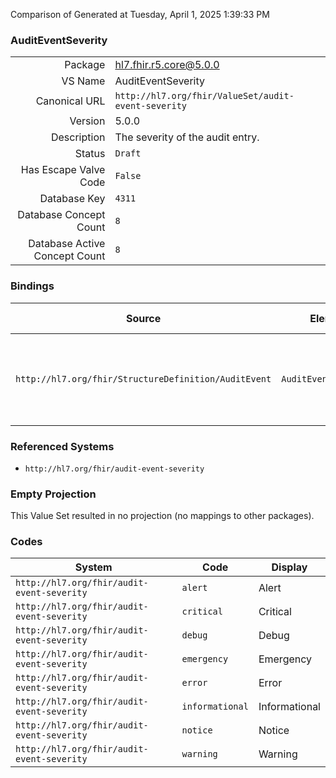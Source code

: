 Comparison of 
Generated at Tuesday, April 1, 2025 1:39:33 PM

### AuditEventSeverity

|      |     |
| ---: | --- |
| Package | hl7.fhir.r5.core@5.0.0 |
| VS Name | AuditEventSeverity |
| Canonical URL | `http://hl7.org/fhir/ValueSet/audit-event-severity` |
| Version | 5.0.0 |
| Description | The severity of the audit entry. |
| Status | `Draft` |
| Has Escape Valve Code | `False` |
| Database Key | `4311` |
| Database Concept Count | `8` |
| Database Active Concept Count | `8` |
### Bindings

| Source | Element | Binding | Strength | Element Short |
| ------ | ------- | ------- | -------- | ------------- |
| `http://hl7.org/fhir/StructureDefinition/AuditEvent` | `AuditEvent.severity` | `http://hl7.org/fhir/ValueSet/audit-event-severity\|5.0.0` | `Required` | emergency \| alert \| critical \| error \| warning \| notice \| informational \| debug |

### Referenced Systems

* `http://hl7.org/fhir/audit-event-severity`
### Empty Projection

This Value Set resulted in no projection (no mappings to other packages).

### Codes

| System | Code | Display |
| ------ | ---- | ------- |
| `http://hl7.org/fhir/audit-event-severity` | `alert` | Alert |
| `http://hl7.org/fhir/audit-event-severity` | `critical` | Critical |
| `http://hl7.org/fhir/audit-event-severity` | `debug` | Debug |
| `http://hl7.org/fhir/audit-event-severity` | `emergency` | Emergency |
| `http://hl7.org/fhir/audit-event-severity` | `error` | Error |
| `http://hl7.org/fhir/audit-event-severity` | `informational` | Informational |
| `http://hl7.org/fhir/audit-event-severity` | `notice` | Notice |
| `http://hl7.org/fhir/audit-event-severity` | `warning` | Warning |
